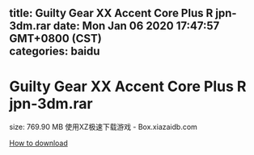 
title: Guilty Gear XX Accent Core Plus R jpn-3dm.rar
date: Mon Jan 06 2020 17:47:57 GMT+0800 (CST)    
categories: baidu
---

# Guilty Gear XX Accent Core Plus R jpn-3dm.rar
size: 769.90 MB
 使用XZ极速下载游戏 - Box.xiazaidb.com
 

[How to download](https://bpcam.bemobtrk.com/go/2ceec3aa-1ca2-46d6-b9ff-aaa5c184517c?jno=2282)